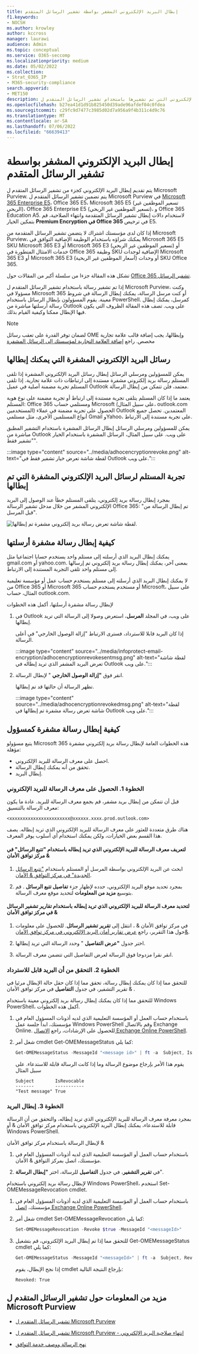 ```yaml
---
title: إبطال البريد الإلكتروني المشفر بواسطة تشفير الرسائل المتقدم
f1.keywords:
- NOCSH
ms.author: krowley
author: kccross
manager: laurawi
audience: Admin
ms.topic: conceptual
ms.service: O365-seccomp
ms.localizationpriority: medium
ms.date: 05/02/2022
ms.collection:
- Strat_O365_IP
- M365-security-compliance
search.appverid:
- MET150
description: بصفتك مسؤولا ومرسل رسائل، يمكنك إبطال بعض رسائل البريد الإلكتروني التي تم تشفيرها باستخدام تشفير الرسائل المتقدم ل Microsoft Purview.
ms.openlocfilehash: b27ea41d1d91b825450d39ade96afdef04c0fdea
ms.sourcegitcommit: c29fc9d7477c3985d02d7a956a9f4b311c4d9c76
ms.translationtype: MT
ms.contentlocale: ar-SA
ms.lasthandoff: 07/06/2022
ms.locfileid: "66639413"
---
```

# <a name="revoke-email-encrypted-by-advanced-message-encryption"></a>إبطال البريد الإلكتروني المشفر بواسطة تشفير الرسائل المتقدم

يتم تقديم إبطال البريد الإلكتروني كجزء من تشفير الرسائل المتقدم ل Microsoft Purview. يتم تضمين تشفير الرسائل المتقدم ل Microsoft Purview في [Microsoft 365 Enterprise E5](https://www.microsoft.com/microsoft-365/enterprise/home)، Office 365 E5، Microsoft 365 E5 (تسعير الموظفين غير الربحي)، Office 365 Enterprise E5 (تسعير الموظفين غير الربحي)، و Office 365 Education A5. لاستخدام دالات إبطال تشفير الرسائل المتقدمة وانتهاء الصلاحية، قم بتمكين الخيار **Premium Encryption في Office 365** في ترخيص E5.

إذا كان لدى مؤسستك اشتراك لا يتضمن تشفير الرسائل المتقدمة من Microsoft Purview، يمكنك شراؤه باستخدام الوظيفة الإضافية التوافق في Microsoft 365 E5 SKU Microsoft 365 E3 أو Microsoft 365 E3 (تسعير الموظفين غير الربحي) أو خدمات الامتثال المتطورة في Office 365 وظيفة SKU الإضافية لوحدات Microsoft 365 E3 أو Microsoft 365 E3 (أسعار الموظفين غير الربحية) أو وحدات SKU Office 365.

تشكل هذه المقالة جزءا من سلسلة أكبر من المقالات حول [Office 365 تشفير الرسائل](ome.md).

إذا تم تشفير رسالة باستخدام تشفير الرسائل المتقدم ل Microsoft Purview، وكنت مسؤولا في Microsoft 365 أو كنت مرسل الرسالة، يمكنك إبطال الرسالة في شروط معينة. يقوم المسؤولون بإبطال الرسائل باستخدام PowerShell. كمرسل، يمكنك إبطال رسالة أرسلتها مباشرة من Outlook على ويب. تصف هذه المقالة الظروف التي يكون فيها الإبطال ممكنا وكيفية القيام بذلك.

> [!NOTE]
> لضمان توفر القدرة على تعقب رسائل OME وإبطالها، يجب إضافة قالب علامة تجارية مخصص. راجع [إضافة العلامة التجارية لمؤسستك إلى الرسائل المشفرة](add-your-organization-brand-to-encrypted-messages.md)
  
## <a name="encrypted-emails-that-you-can-revoke"></a>رسائل البريد الإلكتروني المشفرة التي يمكنك إبطالها

يمكن للمسؤولين ومرسلي الرسائل إبطال رسائل البريد الإلكتروني المشفرة إذا تلقى المستلم رسالة بريد إلكتروني مشفرة مستندة إلى ارتباطات ذات علامة تجارية. إذا تلقى المستلم تجربة مضمنة أصلية في عميل Outlook معتمد، فلن تتمكن من إبطال الرسالة.

يعتمد ما إذا كان المستلم يتلقى تجربة مستندة إلى ارتباط أو تجربة مضمنة على نوع هوية المستلم: Office 365 ومستلمي حساب Microsoft (على سبيل المثال، outlook.com المستخدمين) الحصول على تجربة مضمنة في عملاء Outlook المعتمدين. تحصل جميع أنواع المستلمين الأخرى، مثل مستلمي Gmail وYahoo، على تجربة مستندة إلى الارتباط.

يمكن للمسؤولين ومرسلي الرسائل إبطال الرسائل المشفرة باستخدام التشفير المطبق مباشرة من Outlook على ويب. على سبيل المثال، الرسائل المشفرة باستخدام الخيار "تشفير فقط".

:::image type="content" source="../media/adhocencryptionrevoke.png" alt-text="لقطة شاشة تعرض خيار تشفير فقط في Outlook على ويب.":::

## <a name="recipient-experience-for-revoked-encrypted-emails"></a>تجربة المستلم لرسائل البريد الإلكتروني المشفرة التي تم إبطالها

بمجرد إبطال رسالة بريد إلكتروني، يتلقى المستلم خطأ عند الوصول إلى البريد الإلكتروني المشفر من خلال مدخل تشفير الرسالة Office 365: "تم إبطال الرسالة من قبل المرسل".

![لقطة شاشة تعرض رسالة بريد إلكتروني مشفرة تم إبطالها.](../media/revoked-encrypted-email.png)

## <a name="how-to-revoke-an-encrypted-message-that-you-sent"></a>كيفية إبطال رسالة مشفرة أرسلتها

يمكنك إبطال البريد الذي أرسلته إلى مستلم واحد يستخدم حسابا اجتماعيا مثل gmail.com أو yahoo.com. بمعنى آخر، يمكنك إبطال رسالة بريد إلكتروني تم إرسالها إلى مستلم واحد تلقى التجربة المستندة إلى الارتباط.

لا يمكنك إبطال البريد الذي أرسلته إلى مستلم يستخدم حساب عمل أو مؤسسة تعليمية من Office 365 أو Microsoft 365 أو مستخدم يستخدم حساب Microsoft، على سبيل المثال، حساب outlook.com. 

لإبطال رسالة مشفرة أرسلتها، أكمل هذه الخطوات

1. في Outlook على ويب، في المجلد **المرسل**، استعرض وصولا إلى الرسالة التي تريد إبطالها.

   إذا كان البريد قابلا للاسترداد، فسترى الارتباط "إزالة الوصول الخارجي" في أعلى الرسالة.

    :::image type="content" source="../media/infoprotect-email-encryption/adhocencryptionrevokesentmsg.png" alt-text="لقطة شاشة تعرض البريد المشفر الذي تريد إبطاله في Outlook على ويب.":::

2. انقر فوق **"إزالة الوصول الخارجي** " لإبطال الرسالة.

   تظهر الرسالة أن حالتها قد تم إبطالها.

   :::image type="content" source="../media/adhocencryptionrevokedmsg.png" alt-text="لقطة شاشة تعرض رسالة مشفرة تم إبطالها في Outlook على ويب.":::

## <a name="how-to-revoke-an-encrypted-message-as-an-administrator"></a>كيفية إبطال رسالة مشفرة كمسؤول

يتبع مسؤولو Microsoft 365 هذه الخطوات العامة لإبطال رسالة بريد إلكتروني مشفرة مؤهلة:

- احصل على معرف الرسالة للبريد الإلكتروني.
- تحقق من أنه يمكنك إبطال الرسالة.
- إبطال البريد.

### <a name="step-1-obtain-the-message-id-of-the-email"></a>الخطوة 1. الحصول على معرف الرسالة للبريد الإلكتروني

قبل أن تتمكن من إبطال بريد مشفر، قم بجمع معرف الرسالة للبريد. عادة ما يكون معرف الرسالة بالتنسيق:

`<xxxxxxxxxxxxxxxxxxxxxxx@xxxxxx.xxxx.prod.outlook.com>`  

هناك طرق متعددة للعثور على معرف الرسالة للبريد الإلكتروني الذي تريد إبطاله. يصف هذا القسم بعض الخيارات، ولكن يمكنك استخدام أي أسلوب يوفر المعرف.

#### <a name="to-identify-the-message-id-of-the-email-you-want-to-revoke-by-using-message-trace-in-the-security-amp-compliance-center"></a>لتعريف معرف الرسالة للبريد الإلكتروني الذي تريد إبطاله باستخدام "تتبع الرسائل" في مركز توافق الأمان &amp;

1. ابحث عن البريد الإلكتروني بواسطة المرسل أو المستلم باستخدام ["تتبع الرسائل الجديدة" في مركز التوافق & الأمان](https://blogs.technet.microsoft.com/exchange/2018/05/02/new-message-trace-in-office-365-security-compliance-center/).

2. بمجرد تحديد موقع البريد الإلكتروني، حدده لإظهار جزء **تفاصيل تتبع الرسائل** . قم بتوسيع **مزيد من المعلومات** لتحديد موقع معرف الرسالة.

#### <a name="to-identify-the-message-id-of-the-email-you-want-to-revoke-by-using-message-encryption-reports-in-the-security-amp-compliance-center"></a>لتحديد معرف الرسالة للبريد الإلكتروني الذي تريد إبطاله باستخدام تقارير تشفير الرسائل في مركز توافق الأمان &amp;

1. في مركز توافق الأمان &amp; ، انتقل إلى **تقرير تشفير الرسائل**. للحصول على معلومات حول هذا التقرير، راجع [عرض تقارير أمان البريد الإلكتروني في مركز توافق الأمان&amp;](../security/office-365-security/view-email-security-reports.md).

2. اختر جدول **"عرض التفاصيل** " وحدد الرسالة التي تريد إبطالها.

3. انقر نقرا مزدوجا فوق الرسالة لعرض التفاصيل التي تتضمن معرف الرسالة.

### <a name="step-2-verify-that-the-mail-is-revocable"></a>الخطوة 2. التحقق من أن البريد قابل للاسترداد

للتحقق مما إذا كان يمكنك إبطال رسالة، تحقق مما إذا كان حقل حالة الإبطال مرئيا في تقرير التشفير، في جدول **التفاصيل** في مركز توافق الأمان &amp; .

للتحقق مما إذا كان يمكنك إبطال رسالة بريد إلكتروني معينة باستخدام Windows PowerShell، أكمل هذه الخطوات.

1. باستخدام حساب العمل أو المؤسسة التعليمية الذي لديه أذونات المسؤول العام في مؤسستك، ابدأ جلسة عمل Windows PowerShell وقم بالاتصال Exchange Online. للحصول على الإرشادات، راجع [الاتصال Exchange Online PowerShell](/powershell/exchange/connect-to-exchange-online-powershell).

2. شغل أمر cmdlet Get-OMEMessageStatus كما يلي:

     ```powershell
     Get-OMEMessageStatus -MessageId "<message id>" | ft -a  Subject, IsRevocable
     ```

   يقوم هذا الأمر بإرجاع موضوع الرسالة وما إذا كانت الرسالة قابلة للاستدعاء. على سبيل المثال

     ```console
     Subject        IsRevocable
     -------        -----------
     "Test message" True
     ```

### <a name="step-3-revoke-the-mail"></a>الخطوة 3. إبطال البريد

بمجرد معرفة معرف الرسالة للبريد الإلكتروني الذي تريد إبطاله، والتحقق من أن الرسالة قابلة للاستدعاء، يمكنك إبطال البريد الإلكتروني باستخدام مركز توافق الأمان &amp; أو Windows PowerShell.

لإبطال الرسالة باستخدام مركز توافق الأمان &amp;

1. باستخدام حساب العمل أو المؤسسة التعليمية الذي لديه أذونات المسؤول العام في مؤسستك، اتصل بمركز التوافق & الأمان.

2. في **تقرير التشفير**، في جدول **التفاصيل** للرسالة، اختر **"إبطال الرسالة**".

لإبطال رسالة بريد إلكتروني باستخدام Windows PowerShell، استخدم Set-OMEMessageRevocation cmdlet.

1. باستخدام حساب العمل أو المؤسسة التعليمية الذي لديه أذونات المسؤول العام في مؤسستك، [اتصل Exchange Online PowerShell](/powershell/exchange/connect-to-exchange-online-powershell).

2. شغل أمر cmdlet Set-OMEMessageRevocation كما يلي:

    ```powershell
    Set-OMEMessageRevocation -Revoke $true -MessageId "<messageId>"
    ```

3. للتحقق مما إذا تم إبطال البريد الإلكتروني، قم بتشغيل Get-OMEMessageStatus cmdlet كما يلي:

    ```powershell
    Get-OMEMessageStatus -MessageId "<messageId>" | ft -a  Subject, Revoked
    ```

    إذا نجح الإبطال، يقوم cmdlet بإرجاع النتيجة التالية:  

     ```console
     Revoked: True
     ```

## <a name="more-information-about-microsoft-purview-advanced-message-encryption"></a>مزيد من المعلومات حول تشفير الرسائل المتقدم ل Microsoft Purview

- [تشفير الرسائل المتقدم ل Microsoft Purview](ome-advanced-message-encryption.md)

- [تشفير الرسائل المتقدم ل Microsoft Purview - انتهاء صلاحية البريد الإلكتروني](ome-advanced-expiration.md)

- [نهج الرسالة ووصف خدمة التوافق](/office365/servicedescriptions/exchange-online-service-description/message-policy-and-compliance)
